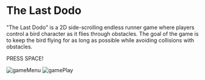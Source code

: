 # The Last Dodo

"The Last Dodo" is a 2D side-scrolling endless runner game where players control a bird character as it flies through obstacles. The goal of the game is to keep the bird flying for as long as possible while avoiding collisions with obstacles.

PRESS SPACE!

![gameMenu](https://github.com/carloscasaleiro/theLastDodo/assets/139387646/aa0ba64e-a665-44ee-ae5d-94918d58d520)
![gamePlay](https://github.com/carloscasaleiro/theLastDodo/assets/139387646/4fa4ac06-a04f-4822-a6d2-0de07c4c6c27)
